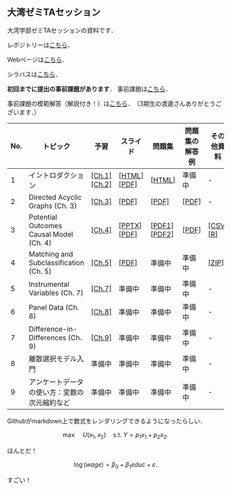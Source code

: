## 大湾ゼミTAセッション

大湾学部ゼミTAセッションの資料です．

レポジトリーは[こちら](https://github.com/ritsu1997/owanseminar)．

Webページは[こちら](https://ritsu1997.github.io/owanseminar/)．

シラバスは[こちら](00-syllabus_2022spring/01-syllabus_2022spring.md)．

**初回までに提出の事前課題があります**．
事前課題は[こちら](99-asignments/00-problemset_0.pdf)．

事前課題の模範解答（解説付き！）は[こちら](99-asignments/00-problemset_0_solutions.pdf)．　（3期生の渡邊さんありがとうございます．）

| No. | トピック                                     | 予習                                                                                                                               | スライド                                                                                 | 問題集                                                                                            | 問題集の解答例                                                           | その他資料                                                                      | 
| --- | -------------------------------------------- | ---------------------------------------------------------------------------------------------------------------------------------- | ---------------------------------------------------------------------------------------- | ------------------------------------------------------------------------------------------------- | ------------------------------------------------------------------------ | ------------------------------------------------------------------------------- | 
| 1   | イントロダクション                           | [[Ch.1]](https://mixtape.scunning.com/introduction.html)<br>[[Ch.2]](https://mixtape.scunning.com/probability-and-regression.html) | [[HTML]](01-introduction/Introduction.html)<br>[[PDF]](01-introduction/Introduction.pdf) | [[HTML]](99-asignments/01-problemset1.html)                                                       | 準備中                                                                   | -                                                                               | 
| 2   | Directed Acyclic Graphs (Ch. 3)              | [[Ch.3]](https://mixtape.scunning.com/dag.html)                                                                                    | [[PDF]](02-dag/01-Owanseminar_under_Sasaki_Ishii.pdf)                                    | [[PDF]](99-asignments/02-Owanseminar_under_SasakiIshii_PS.pdf)                                    | [[PDF]](99-asignments/02-Owanseminarunder_Sasaki_Ishii_PS_solutions.pdf) | -                                                                               | 
| 3   | Potential Outcomes Causal Model (Ch. 4)      | [[Ch.4]](https://mixtape.scunning.com/potential-outcomes.html)                                                                     | [[PPTX]](03-pocm/01-pocm_slides.pptx)<br>[[PDF]](03-pocm/01-pocm_slides.pdf)             | [[PDF1]](99-asignments/03-pocm_problemset.pdf)<br>[[PDF2]](99-asignments/03-problemset_bonus.pdf) | [[PDF]](99-asignments/03-pocm_problemset_solutions.pdf)                                                                   | [[CSV]](03-pocm/02-sampling_variation.csv)<br>[[R]](03-pocm/03-randomization.R) | 
| 4   | Matching and Subclassification (Ch. 5)       | [[Ch.5]](https://mixtape.scunning.com/matching-and-subclassification.html)                                                         | [[PDF]](04-matching_subclassification/01-matching_subclassification_slides.pdf)                                                                                   | 準備中                                                                                          | 準備中                                                                  | [[ZIP]](https://download-directory.github.io/?url=https%3A%2F%2Fgithub.com%2Fritsu1997%2Fowanseminar%2Ftree%2Fmain%2F04-matching_subclassification%2Fthesis_template)                                                                                | 
| 5   | Instrumental Variables (Ch. 7)               | [[Ch.7]](https://mixtape.scunning.com/instrumental-variables.html)                                                                 | 準備中                                                                                   | 準備中                                                                                            | 準備中                                                                   | -                                                                               | 
| 6   | Panel Data (Ch. 8)                           | [[Ch.8]](https://mixtape.scunning.com/panel-data.html)                                                                             | 準備中                                                                                   | 準備中                                                                                            | 準備中                                                                   | -                                                                               | 
| 7   | Difference-in-Differences (Ch. 9)            | [[Ch.9]](https://mixtape.scunning.com/panel-data.html)                                                                             | 準備中                                                                                   | 準備中                                                                                            | 準備中                                                                   | -                                                                               | 
| 8   | 離散選択モデル入門                           | 準備中                                                                                                                             | 準備中                                                                                   | 準備中                                                                                            | 準備中                                                                   | -                                                                               | 
| 9   | アンケートデータの使い方：変数の次元縮約など | 準備中                                                                                                                             | 準備中                                                                                   | 準備中                                                                                            | 準備中                                                                   | -                                                                               | 


Githubがmarkdown上で数式をレンダリングできるようになったらしい．

$$
\max \quad U(x_1, x_2) \quad \text{s.t. } Y = p_1 x_1 + p_2 x_2.
$$

ほんとだ！

$$
\log(wage) = \beta_0 + \beta_1 educ + \varepsilon.
$$

すごい！
